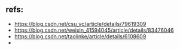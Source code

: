 ## refs:
- https://blog.csdn.net/csu_vc/article/details/79619309
- https://blog.csdn.net/weixin_41594045/article/details/83476046
- https://blog.csdn.net/taolinke/article/details/6108609
- 
